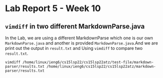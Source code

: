 # Lab Report 5 - Week 10

##  `vimdiff` in two different MarkdownParse.java

In the Lab, we are using a different MarkdownParse which one is our own `MarkdownParse.java` and another is provided `MarkdownParse.java`.And we are print out the output in `result.txt` and Using `vimdiff` to compare two `result.txt`.
```
vimdiff /home/linux/ieng6/cs15lsp22/cs15lsp22atz/test-file/markdown-parser/results.txt /home/linux/ieng6/cs15lsp22/cs15lsp22atz/markdown-parser/results.txt

```
